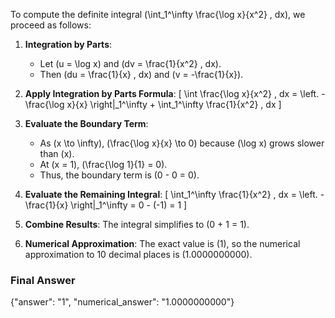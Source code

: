 To compute the definite integral \(\int_1^\infty \frac{\log x}{x^2} \, dx\), we proceed as follows:

1. **Integration by Parts**:
   - Let \(u = \log x\) and \(dv = \frac{1}{x^2} \, dx\).
   - Then \(du = \frac{1}{x} \, dx\) and \(v = -\frac{1}{x}\).

2. **Apply Integration by Parts Formula**:
   \[
   \int \frac{\log x}{x^2} \, dx = \left. -\frac{\log x}{x} \right|_1^\infty + \int_1^\infty \frac{1}{x^2} \, dx
   \]

3. **Evaluate the Boundary Term**:
   - As \(x \to \infty\), \(\frac{\log x}{x} \to 0\) because \(\log x\) grows slower than \(x\).
   - At \(x = 1\), \(\frac{\log 1}{1} = 0\).
   - Thus, the boundary term is \(0 - 0 = 0\).

4. **Evaluate the Remaining Integral**:
   \[
   \int_1^\infty \frac{1}{x^2} \, dx = \left. -\frac{1}{x} \right|_1^\infty = 0 - (-1) = 1
   \]

5. **Combine Results**:
   The integral simplifies to \(0 + 1 = 1\).

6. **Numerical Approximation**:
   The exact value is \(1\), so the numerical approximation to 10 decimal places is \(1.0000000000\).

### Final Answer
{"answer": "1", "numerical_answer": "1.0000000000"}
